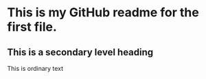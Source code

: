 # This is my GitHub readme for the first file.
## This is a secondary level heading 
This is ordinary text

